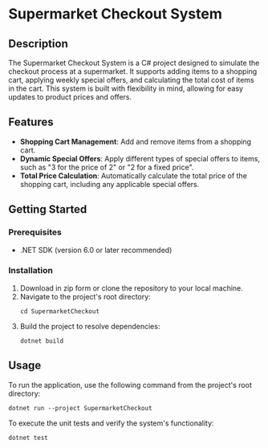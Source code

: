 
# Supermarket Checkout System

## Description
The Supermarket Checkout System is a C# project designed to simulate the checkout process at a supermarket. It supports adding items to a shopping cart, applying weekly special offers, and calculating the total cost of items in the cart. This system is built with flexibility in mind, allowing for easy updates to product prices and offers.

## Features
- **Shopping Cart Management**: Add and remove items from a shopping cart.
- **Dynamic Special Offers**: Apply different types of special offers to items, such as "3 for the price of 2" or "2 for a fixed price".
- **Total Price Calculation**: Automatically calculate the total price of the shopping cart, including any applicable special offers.

## Getting Started

### Prerequisites
- .NET SDK (version 6.0 or later recommended)

### Installation
1. Download in zip form or clone the repository to your local machine. 
2. Navigate to the project's root directory:
   ```
   cd SupermarketCheckout
   ```
3. Build the project to resolve dependencies:
   ```
   dotnet build
   ```

## Usage
To run the application, use the following command from the project's root directory:
```
dotnet run --project SupermarketCheckout
```

To execute the unit tests and verify the system's functionality:
```
dotnet test
```



